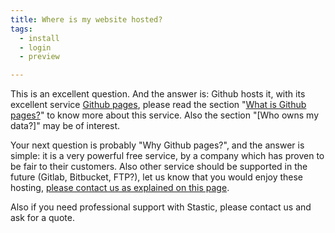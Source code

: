 ```yaml
---
title: Where is my website hosted?
tags:
  - install
  - login
  - preview

---
```

This is an excellent question. And the answer is: Github hosts it, with its excellent service [Github pages](https://pages.github.com/), please read the section "[What is Github pages?](/docs/what-is-github-pages)" to know more about this service. Also the section "[Who owns my data?]" may be of interest.

Your next question is probably "Why Github pages?", and the answer is simple: it is a very powerful free service, by a company which has proven to be fair to their customers. Also other service should be supported in the future (Gitlab, Bitbucket, FTP?), let us know that you would enjoy these hosting,  [please contact us as explained on this page](/contact).

Also if you need professional support with Stastic, please contact us and ask for a quote.
